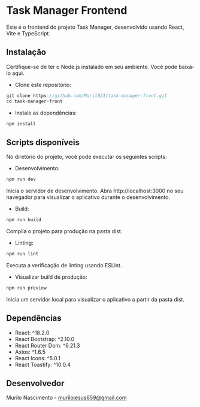 # Task Manager Frontend
Este é o frontend do projeto Task Manager, desenvolvido usando React, Vite e TypeScript.

## Instalação
Certifique-se de ter o Node.js instalado em seu ambiente. Você pode baixá-lo aqui.

- Clone este repositório:
```js
git clone https://github.com/Muril021/task-manager-front.git
cd task-manager-front
```

- Instale as dependências:
```js
npm install
```

## Scripts disponíveis
No diretório do projeto, você pode executar os seguintes scripts:

- Desenvolvimento:
```js
npm run dev
```

Inicia o servidor de desenvolvimento. Abra http://localhost:3000 no seu navegador para visualizar o aplicativo durante o desenvolvimento.

- Build:
```js
npm run build
```
Compila o projeto para produção na pasta dist.

- Linting:
```js
npm run lint
```
Executa a verificação de linting usando ESLint.

- Visualizar build de produção:
```js
npm run preview
```
Inicia um servidor local para visualizar o aplicativo a partir da pasta dist.

## Dependências
- React: ^18.2.0
- React Bootstrap: ^2.10.0
- React Router Dom: ^6.21.3
- Axios: ^1.6.5
- React Icons: ^5.0.1
- React Toastify: ^10.0.4

## Desenvolvedor
Murilo Nascimento - murilojesus659@gmail.com
